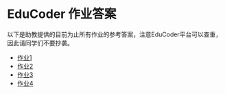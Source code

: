 # EduCoder 作业答案

以下是助教提供的目前为止所有作业的参考答案，注意EduCoder平台可以查重，因此请同学们不要抄袭。

- [作业1](lab01)
- [作业2](lab02)
- [作业3](lab03)
- [作业4](lab04)

